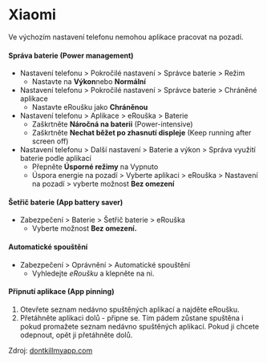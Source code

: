 # Xiaomi
Ve výchozím nastavení telefonu nemohou aplikace pracovat na pozadí.

#### Správa baterie (Power management)
*   Nastavení telefonu > Pokročilé nastavení > Správce baterie > Režim
    *   Nastavte na **Výkon**nebo **Normální**
*   Nastavení telefonu > Pokročilé nastavení > Správce baterie > Chráněné aplikace
    *   Nastavte eRoušku jako **Chráněnou**
*   Nastavení telefonu > Aplikace > eRouška > Baterie
    *   Zaškrtněte **Náročná na baterii** (Power-intensive)
    *   Zaškrtněte **Nechat běžet po zhasnutí displeje** (Keep running after screen off)
*   Nastavení telefonu > Další nastavení > Baterie a výkon > Správa využití baterie podle aplikací
    *   Přepněte **Úsporné režimy** na Vypnuto
    *   Úspora energie na pozadí > Vyberte aplikaci > eRouška  > Nastavení na pozadí > vyberte možnost **Bez omezení**

#### Šetřič baterie (App battery saver)
*   Zabezpečení > Baterie > Šetřič baterie > eRouška
    *   Vyberte možnost **Bez omezení.**

#### Automatické spouštění
*   Zabezpečení > Oprávnění > Automatické spouštění
    *   Vyhledejte *eRoušku* a klepněte na ni.

#### Připnutí aplikace (App pinning)
1. Otevřete seznam nedávno spuštěných aplikací a najděte eRoušku.
2. Přetáhněte aplikaci dolů - připne se. Tím pádem zůstane spuštěna i pokud promažete seznam nedávno spuštěných aplikací. Pokud ji chcete odepnout, opět ji přetáhněte dolů.

Zdroj: [dontkillmyapp.com](https://dontkillmyapp.com)
